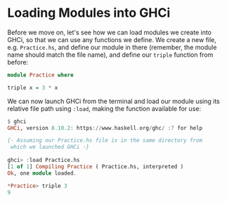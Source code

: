 # Loading Modules into GHCi

Before we move on, let's see how we can load modules we create into GHCi, so that we can use any functions we define. We create a new file, e.g. `Practice.hs`, and define our module in there (remember, the module name should match the file name), and define our `triple` function from before:

```haskell
module Practice where

triple x = 3 * x
```

We can now launch GHCi from the terminal and load our module using its relative file path using `:load`, making the function available for use:

```haskell
$ ghci
GHCi, version 8.10.2: https://www.haskell.org/ghc/ :? for help

{- Assuming our Practice.hs file is in the same directory from 
 which we launched GHCi -}
 
ghci> :load Practice.hs
[1 of 1] Compiling Practice ( Practice.hs, interpreted )
Ok, one module loaded.

*Practice> triple 3
9
```

